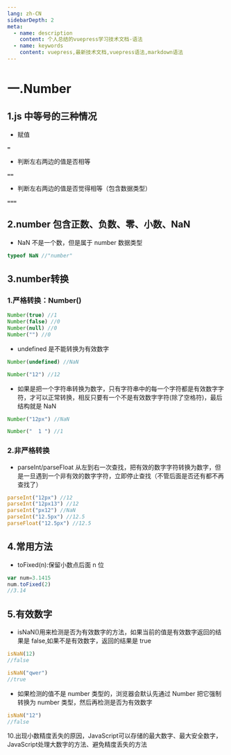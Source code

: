 ```yaml
---
lang: zh-CN
sidebarDepth: 2
meta:
  - name: description
    content: 个人总结的vuepress学习技术文档-语法
  - name: keywords
    content: vuepress,最新技术文档,vuepress语法,markdown语法
---
```


# 一.Number

## 1.js 中等号的三种情况

- 赋值

```
=
```

- 判断左右两边的值是否相等

```
==
```

- 判断左右两边的值是否觉得相等（包含数据类型）

```
===
```

## 2.number 包含正数、负数、零、小数、NaN

- NaN 不是一个数，但是属于 number 数据类型

```js
typeof NaN //"number"
```

## 3.number转换

### 1.严格转换：Number()

```js
Number(true) //1
Number(false) //0
Number(null) //0
Number("") //0
```

- undefined 是不能转换为有效数字

```js
Number(undefined) //NaN
```

```js
Number("12") //12
```

- 如果是把一个字符串转换为数字，只有字符串中的每一个字符都是有效数字字符，才可以正常转换，相反只要有一个不是有效数字字符(除了空格符)，最后结构就是 NaN

```js
Number("12px") //NaN
```

```js
Number("  1 ") //1
```

### 2.非严格转换

- parseInt/parseFloat 从左到右一次查找，把有效的数字字符转换为数字，但是一旦遇到一个非有效的数字字符，立即停止查找（不管后面是否还有都不再查找了）

```js
parseInt("12px") //12
parseInt("12px13") //12
parseInt("px12") //NaN
parseInt("12.5px") //12.5
parseFloat("12.5px") //12.5
```

## 4.常用方法

- toFixed(n):保留小数点后面 n 位

```js
var num=3.1415
num.toFixed(2)
//3.14
```

## 5.有效数字

- isNaN()用来检测是否为有效数字的方法，如果当前的值是有效数字返回的结果是 false,如果不是有效数字，返回的结果是 true

```js
isNaN(12)
//false
```

```js
isNaN("qwer")
//true
```

- 如果检测的值不是 number 类型的，浏览器会默认先通过 Number 把它强制转换为 number 类型，然后再检测是否为有效数字

```js
isNaN("12")
//false
```
10.出现小数精度丢失的原因，JavaScript可以存储的最大数字、最大安全数字，JavaScript处理大数字的方法、避免精度丢失的方法
